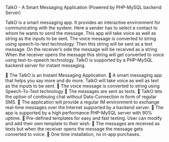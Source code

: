 TalkO - A Smart Messaging Application
(Powered by PHP-MySQL backend Server)


TalkO is a smart messaging app. It provides an interactive environment for communicating with the system. Here a sender has to select a contact to whom he wants to send the message. This app will take voice as well as string as the inputs to be sent. The voice message is converted to string using speech-to-text technology. Then this string will be sent as a text message. On the receiver’s side the message will be received as a string. When the receiver opens the message this string will get converted to voice using text-to-speech technology.
TalkO is supported by a PHP-MySQL backend server for instant messaging.


	The TalkO is an Instant Messaging Application.
	A smart messaging app that helps you say more and do more. TalkO will take voice as well as text as the inputs to be sent.
	The voice message is converted to string using Speech-To-Text technology
	The messages are sent as texts.
	TalkO lets the option of continuing chat without Data-Connection in form of regular SMS. 
	The application will provide a regular IM environment to exchange real-time messages over the Internet supported by a backend server.
	The app is supported by a high performance  PHP-MySQL server with 90% uptime. 
	Pre-defined templates for easy and fast texting. User can modify and add their own template to their wish.
	The messages are received as texts but when the receiver opens the message the message gets converted to voice.
	One time installation, no in-app purchases.
